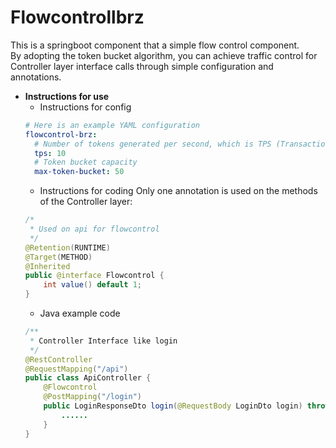 # Flowcontrollbrz
This is a springboot component that a simple flow control component.<br>
By adopting the token bucket algorithm, you can achieve traffic control for Controller layer interface calls through simple configuration and annotations.<br>

  - __Instructions for use__
    - Instructions for config
    ```yml
    # Here is an example YAML configuration
    flowcontrol-brz:
      # Number of tokens generated per second, which is TPS (Transactions Per Second).
      tps: 10
      # Token bucket capacity
      max-token-bucket: 50
    ```
    - Instructions for coding
    Only one annotation is used on the methods of the Controller layer:<br>
    ```java
    /*
     * Used on api for flowcontrol
     */
    @Retention(RUNTIME)
    @Target(METHOD)
    @Inherited
    public @interface Flowcontrol {
	    int value() default 1;
    }
    ```
    - Java example code 
    ```java
    /**
     * Controller Interface like login
     */
    @RestController
    @RequestMapping("/api")
    public class ApiController {
        @Flowcontrol
        @PostMapping("/login")
        public LoginResponseDto login(@RequestBody LoginDto login) throws Exception {
    	    ......
        }
    }
    ```
